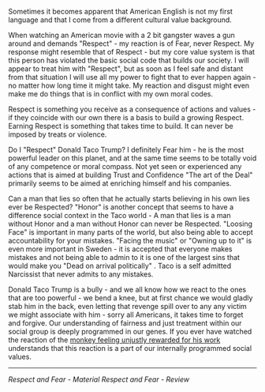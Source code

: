 Sometimes it becomes apparent that American English is not my first language and that I come from a different cultural value background.

When watching an American movie with a 2 bit gangster waves a gun around and demands "Respect" - my reaction is of Fear, never Respect. My response might resemble that of Respect - but my core value system is that this person has violated the basic social code that builds our society. I will appear to treat him with "Respect", but as soon as I feel safe and distant from that situation I will use all my power to fight that to ever happen again - no matter how long time it might take. My reaction and disgust might even make me do things that is in conflict with my own moral codes.

Respect is something you receive as a consequence of actions and values - if they coincide with our own there is a basis to build a growing Respect. Earning Respect is something that takes time to build. It can never be imposed by treats or violence.

Do I "Respect" Donald Taco Trump?
I definitely Fear him - he is the most powerful leader on this planet, and at the same time seems to be totally void of any competence or moral compass.
Not yet seen or experienced any actions that is aimed at building Trust and Confidence
"The art of the Deal" primarily seems to be aimed at enriching himself and his companies.

Can a man that lies so often that he actually starts believing in his own lies ever be Respected?
"Honor" is another concept that seems to have a difference social context in the Taco world - A man that lies is a man without Honor and a man without Honor can never be Respected.
"Loosing Face" is important in many parts of the world, but also being able to accept accountability for your mistakes. "Facing the music" or "Owning up to it" is even more important in Sweden - it is accepted that everyone makes mistakes and not being able to admin to it is one of the largest sins that would make you "Dead on arrival politically" . Taco is a self admitted Narcissist that never admits to any mistakes.

Donald Taco Trump is a bully - and we all know how we react to the ones that are too powerful - we bend a knee, but at first chance we would gladly stab him in the back, even letting that revenge spill over to any any victim we might associate with him - sorry all Americans, it takes time to forget and forgive.
Our understanding of fairness and just treatment within our social group is deeply programmed in our genes. If you ever have watched the reaction of the [monkey feeling unjustly rewarded for his work](https://www.youtube.com/watch?v=-KSryJXDpZo) understands that this reaction is a part of our internally programmed social values.

---

*Respect and Fear - Material*
*Respect and Fear - Review*
